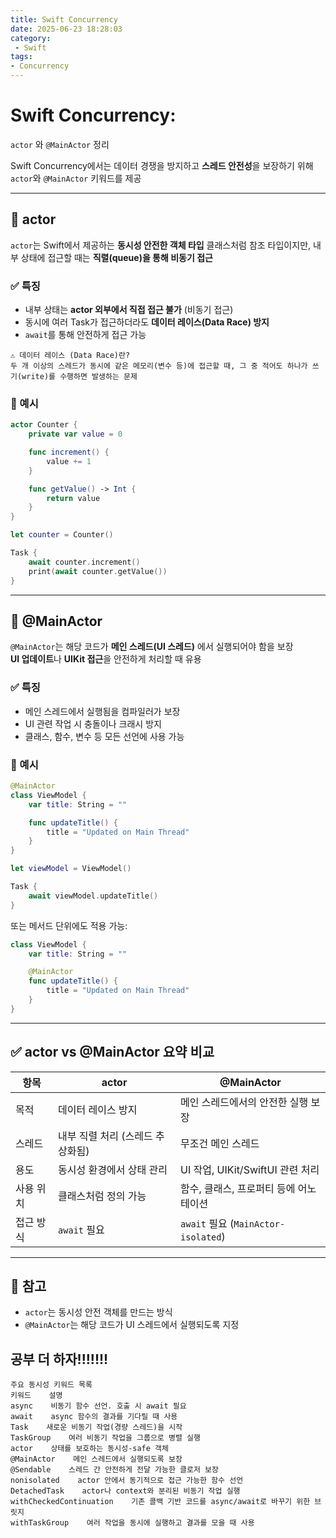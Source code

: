 ```yaml
---
title: Swift Concurrency
date: 2025-06-23 18:28:03
category:
 - Swift
tags: 
- Concurrency
---
```


# Swift Concurrency: 
`actor` 와 `@MainActor` 정리

Swift Concurrency에서는 데이터 경쟁을 방지하고 **스레드 안전성**을 보장하기 위해 `actor`와 `@MainActor` 키워드를 제공

---

## 🧱 actor

`actor`는 Swift에서 제공하는 **동시성 안전한 객체 타입**
클래스처럼 참조 타입이지만, 내부 상태에 접근할 때는 **직렬(queue)을 통해 비동기 접근**

### ✅ 특징
- 내부 상태는 **actor 외부에서 직접 접근 불가** (비동기 접근)
- 동시에 여러 Task가 접근하더라도 **데이터 레이스(Data Race) 방지**
- `await`를 통해 안전하게 접근 가능

```
⚠️ 데이터 레이스 (Data Race)란?
두 개 이상의 스레드가 동시에 같은 메모리(변수 등)에 접근할 때, 그 중 적어도 하나가 쓰기(write)를 수행하면 발생하는 문제
```

### 🔸 예시
```swift
actor Counter {
    private var value = 0

    func increment() {
        value += 1
    }

    func getValue() -> Int {
        return value
    }
}

let counter = Counter()

Task {
    await counter.increment()
    print(await counter.getValue())
}
```

---

## 🎯 @MainActor

`@MainActor`는 해당 코드가 **메인 스레드(UI 스레드)** 에서 실행되어야 함을 보장  
**UI 업데이트**나 **UIKit 접근**을 안전하게 처리할 때 유용

### ✅ 특징
- 메인 스레드에서 실행됨을 컴파일러가 보장
- UI 관련 작업 시 충돌이나 크래시 방지
- 클래스, 함수, 변수 등 모든 선언에 사용 가능

### 🔸 예시
```swift
@MainActor
class ViewModel {
    var title: String = ""

    func updateTitle() {
        title = "Updated on Main Thread"
    }
}

let viewModel = ViewModel()

Task {
    await viewModel.updateTitle()
}
```

또는 메서드 단위에도 적용 가능:

```swift
class ViewModel {
    var title: String = ""

    @MainActor
    func updateTitle() {
        title = "Updated on Main Thread"
    }
}
```

---

## ✅ actor vs @MainActor 요약 비교

| 항목          | actor                                | @MainActor                             |
|---------------|---------------------------------------|-----------------------------------------|
| 목적          | 데이터 레이스 방지                    | 메인 스레드에서의 안전한 실행 보장      |
| 스레드        | 내부 직렬 처리 (스레드 추상화됨)      | 무조건 메인 스레드                      |
| 용도          | 동시성 환경에서 상태 관리              | UI 작업, UIKit/SwiftUI 관련 처리         |
| 사용 위치     | 클래스처럼 정의 가능                   | 함수, 클래스, 프로퍼티 등에 어노테이션   |
| 접근 방식     | `await` 필요                          | `await` 필요 (`MainActor-isolated`)     |

---

## 📌 참고
- `actor`는 동시성 안전 객체를 만드는 방식
- `@MainActor`는 해당 코드가 UI 스레드에서 실행되도록 지정


## 공부 더 하자!!!!!!!
```
주요 동시성 키워드 목록
키워드    설명
async    비동기 함수 선언. 호출 시 await 필요
await    async 함수의 결과를 기다릴 때 사용
Task    새로운 비동기 작업(경량 스레드)을 시작
TaskGroup    여러 비동기 작업을 그룹으로 병렬 실행
actor    상태를 보호하는 동시성-safe 객체
@MainActor    메인 스레드에서 실행되도록 보장
@Sendable    스레드 간 안전하게 전달 가능한 클로저 보장
nonisolated    actor 안에서 동기적으로 접근 가능한 함수 선언
DetachedTask    actor나 context와 분리된 비동기 작업 실행
withCheckedContinuation    기존 콜백 기반 코드를 async/await로 바꾸기 위한 브릿지
withTaskGroup    여러 작업을 동시에 실행하고 결과를 모을 때 사용
```
